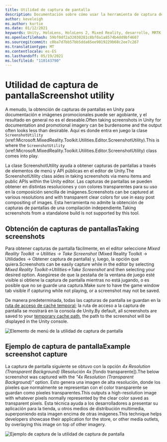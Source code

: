 ```yaml
---
title: Utilidad de captura de pantalla
description: Documentación sobre cómo usar la herramienta de captura de pantalla en MRTK
author: keveleigh
ms.author: kurtie
ms.date: 01/12/2021
keywords: Unity, HoloLens, HoloLens 2, Mixed Reality, desarrollo, MRTK
ms.openlocfilehash: 59bf0df2a32030281c8bf0a1a8574b4dd9bf4607
ms.sourcegitcommit: c0ba7d7bb57bb5dda65ee9019229b68c2ee7c267
ms.translationtype: MT
ms.contentlocale: es-ES
ms.lasthandoff: 05/19/2021
ms.locfileid: "110143790"
---
```

# <a name="screenshot-utility"></a><span data-ttu-id="640a6-104">Utilidad de captura de pantalla</span><span class="sxs-lookup"><span data-stu-id="640a6-104">Screenshot utility</span></span>

<span data-ttu-id="640a6-105">A menudo, la obtención de capturas de pantallas en Unity para documentación e imágenes promocionales puede ser agobiante, y el resultado en general no es el deseable.</span><span class="sxs-lookup"><span data-stu-id="640a6-105">Often taking screenshots in Unity for documentation and promotional imagery can be burdensome and the output often looks less than desirable.</span></span> <span data-ttu-id="640a6-106">Aquí es donde entra en juego la clase `ScreenshotUtility` (xref:Microsoft.MixedReality.Toolkit.Utilities.Editor.ScreenshotUtility).</span><span class="sxs-lookup"><span data-stu-id="640a6-106">This is where the `ScreenshotUtility` (xref:Microsoft.MixedReality.Toolkit.Utilities.Editor.ScreenshotUtility) class comes into play.</span></span>

<span data-ttu-id="640a6-107">La clase ScreenshotUtility ayuda a obtener capturas de pantallas a través de elementos de menú y API públicas en el editor de Unity.</span><span class="sxs-lookup"><span data-stu-id="640a6-107">The ScreenshotUtility class aides in taking screenshots via menu items and public APIs within the Unity editor.</span></span> <span data-ttu-id="640a6-108">Las capturas de pantallas se pueden obtener en distintas resoluciones y con colores transparentes para su uso en la composición sencilla de imágenes.</span><span class="sxs-lookup"><span data-stu-id="640a6-108">Screenshots can be captured at various resolutions and with transparent clear colors for use in easy post compositing of images.</span></span> <span data-ttu-id="640a6-109">Esta herramienta no admite la obtención de capturas de pantallas de una compilación independiente.</span><span class="sxs-lookup"><span data-stu-id="640a6-109">Taking screenshots from a standalone build is not supported by this tool.</span></span>

## <a name="taking-screenshots"></a><span data-ttu-id="640a6-110">Obtención de capturas de pantallas</span><span class="sxs-lookup"><span data-stu-id="640a6-110">Taking screenshots</span></span>

<span data-ttu-id="640a6-111">Para obtener capturas de pantalla fácilmente, en el editor seleccione *Mixed Reality Toolkit -> Utilities -> Take Screenshot* (Mixed Reality Toolkit -> Utilidades -> Obtener captura de pantalla) y, luego, la opción que quiera.</span><span class="sxs-lookup"><span data-stu-id="640a6-111">Screenshots can be easily capture while in the editor by selecting *Mixed Reality Toolkit->Utilities->Take Screenshot* and then selecting your desired option.</span></span> <span data-ttu-id="640a6-112">Asegúrese de que la pestaña de la ventana de juego esté visible si obtiene la captura de pantalla mientras no está jugando, o es posible que no se guarde una captura.</span><span class="sxs-lookup"><span data-stu-id="640a6-112">Make sure to have the game window tab visible if capturing while not playing, or a screenshot may not be saved.</span></span>

<span data-ttu-id="640a6-113">De manera predeterminada, todas las capturas de pantalla se guardan en la [ruta de acceso de caché temporal](https://docs.unity3d.com/ScriptReference/Application-temporaryCachePath.html); la ruta de acceso a la captura de pantalla se mostrará en la consola de Unity.</span><span class="sxs-lookup"><span data-stu-id="640a6-113">By default, all screenshots are saved to your [temporary cache path](https://docs.unity3d.com/ScriptReference/Application-temporaryCachePath.html), the path to the screenshot will be displayed in the Unity console.</span></span>

![Elemento de menú de la utilidad de captura de pantalla](../images/screenshot-utility/MRTK_ScreenshotUtility_Menu_Item.png)

## <a name="example-screenshot-capture"></a><span data-ttu-id="640a6-115">Ejemplo de captura de pantalla</span><span class="sxs-lookup"><span data-stu-id="640a6-115">Example screenshot capture</span></span>

<span data-ttu-id="640a6-116">La captura de pantalla siguiente se obtuvo con la opción *4x Resolution (Transparent Background)* (Resolución 4x [fondo transparente]).</span><span class="sxs-lookup"><span data-stu-id="640a6-116">The below screenshot was captured with the *"4x Resolution (Transparent Background)"* option.</span></span> <span data-ttu-id="640a6-117">Esto genera una imagen de alta resolución, donde los píxeles que normalmente se representan con el color transparente se guardan como píxeles transparentes.</span><span class="sxs-lookup"><span data-stu-id="640a6-117">This outputs a high-resolution image with whatever pixels normally represented by the clear color saved as transparent pixels.</span></span> <span data-ttu-id="640a6-118">Esta técnica ayuda a los desarrolladores a presentar su aplicación para la tienda, u otros medios de distribución multimedia, superponiendo esta imagen encima de otras imágenes.</span><span class="sxs-lookup"><span data-stu-id="640a6-118">This technique helps developers showcase their application for the store, or other media outlets, by overlaying this image on top of other imagery.</span></span>

![Ejemplo de captura de la utilidad de captura de pantalla](../images/screenshot-utility/MRTK_ScreenshotUtility_Example_Capture.png)
